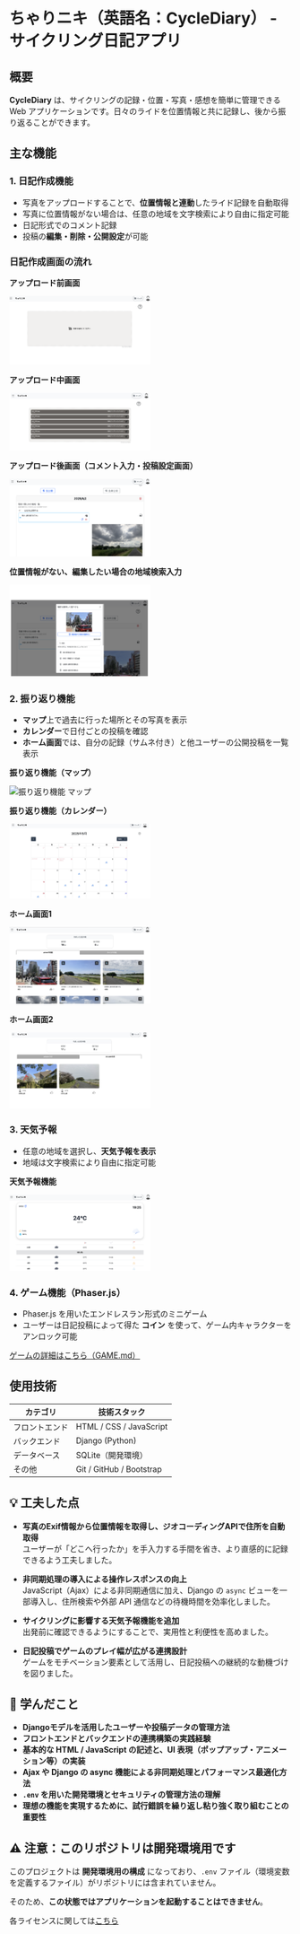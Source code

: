 # ちゃりニキ（英語名：CycleDiary） - サイクリング日記アプリ

## 概要

**CycleDiary** は、サイクリングの記録・位置・写真・感想を簡単に管理できる Web アプリケーションです。日々のライドを位置情報と共に記録し、後から振り返ることができます。

## 主な機能

### 1. 日記作成機能
- 写真をアップロードすることで、**位置情報と連動**したライド記録を自動取得  
- 写真に位置情報がない場合は、任意の地域を文字検索により自由に指定可能  
- 日記形式でのコメント記録  
- 投稿の**編集・削除・公開設定**が可能  

<h3>日記作成画面の流れ</h3>

<p><strong>アップロード前画面</strong></p>
<p><img src="./screenshots/diary_create1.png" alt="日記作成の様子 1" width="50%"></p>

<p><strong>アップロード中画面</strong></p>
<p><img src="./screenshots/diary_create2.png" alt="日記作成の様子 2" width="50%"></p>

<p><strong>アップロード後画面（コメント入力・投稿設定画面）</strong></p>
<p><img src="./screenshots/diary_create3.png" alt="日記作成の様子 3" width="50%"></p>

<p><strong>位置情報がない、編集したい場合の地域検索入力</strong></p>
<p><img src="./screenshots/diary_create4.png" alt="日記作成の様子 4" width="50%"></p>

### 2. 振り返り機能
- **マップ**上で過去に行った場所とその写真を表示  
- **カレンダー**で日付ごとの投稿を確認  
- **ホーム画面**では、自分の記録（サムネ付き）と他ユーザーの公開投稿を一覧表示  

<p><strong>振り返り機能（マップ）</strong></p>
<img src="./screenshots/map_view.png" alt="振り返り機能 マップ" width="50%">

<p><strong>振り返り機能（カレンダー）</strong></p>
<img src="./screenshots/calendar_view.png" alt="振り返り機能 カレンダー" width="50%">

<p><strong>ホーム画面1</strong></p>
<img src="./screenshots/home_view1.png" alt="ホーム画面1" width="50%">

<p><strong>ホーム画面2</strong></p>
<img src="./screenshots/home_view2.png" alt="ホーム画面2" width="50%">

### 3. 天気予報
- 任意の地域を選択し、**天気予報を表示**  
- 地域は文字検索により自由に指定可能  

<p><strong>天気予報機能</strong></p>
<img src="./screenshots/weather_forecast.png" alt="天気予報機能" width="50%">

### 4. ゲーム機能（Phaser.js）
- Phaser.js を用いたエンドレスラン形式のミニゲーム  
- ユーザーは日記投稿によって得た **コイン** を使って、ゲーム内キャラクターをアンロック可能  

<p><a href="./GAME.md">ゲームの詳細はこちら（GAME.md）</a></p>

## 使用技術

| カテゴリ       | 技術スタック               |
|----------------|----------------------------|
| フロントエンド | HTML / CSS / JavaScript   |
| バックエンド   | Django (Python)            |
| データベース   | SQLite（開発環境）        |
| その他         | Git / GitHub / Bootstrap  |

## 💡 工夫した点

- **写真のExif情報から位置情報を取得し、ジオコーディングAPIで住所を自動取得**  
  ユーザーが「どこへ行ったか」を手入力する手間を省き、より直感的に記録できるよう工夫しました。

- **非同期処理の導入による操作レスポンスの向上**  
  JavaScript（Ajax）による非同期通信に加え、Django の `async` ビューを一部導入し、住所検索や外部 API 通信などの待機時間を効率化しました。

- **サイクリングに影響する天気予報機能を追加**  
  出発前に確認できるようにすることで、実用性と利便性を高めました。

- **日記投稿でゲームのプレイ幅が広がる連携設計**  
  ゲームをモチベーション要素として活用し、日記投稿への継続的な動機づけを図りました。

## 📘 学んだこと

- **Djangoモデルを活用したユーザーや投稿データの管理方法**  
- **フロントエンドとバックエンドの連携構築の実践経験**  
- **基本的な HTML / JavaScript の記述と、UI 表現（ポップアップ・アニメーション等）の実装**  
- **Ajax や Django の async 機能による非同期処理とパフォーマンス最適化方法**  
- **`.env` を用いた開発環境とセキュリティの管理方法の理解**  
- **理想の機能を実現するために、試行錯誤を繰り返し粘り強く取り組むことの重要性**

## ⚠️ 注意：このリポジトリは開発環境用です

このプロジェクトは **開発環境用の構成** になっており、`.env` ファイル（環境変数を定義するファイル）がリポジトリには含まれていません。


そのため、**この状態ではアプリケーションを起動することはできません**。

各ライセンスに関しては[こちら](./THIRD_PARTY_LICENSES.md)
